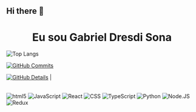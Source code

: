 ## Hi there 👋

<h1 align="center">Eu sou Gabriel Dresdi Sona</h1>

![Top Langs](https://github-readme-stats.vercel.app/api/top-langs/?username=gabriel-d-sona&hide_progress=true)

[![GitHub Commits](http://github-profile-summary-cards.vercel.app/api/cards/productive-time?username=gabriel-d-sona&theme=dracula&utcOffset=-3)](https://github.com/vn7n24fzkq/github-profile-summary-cards)

[![GitHub Details](http://github-profile-summary-cards.vercel.app/api/cards/profile-details?username=gabriel-d-sona&theme=dracula)](https://github.com/vn7n24fzkq/github-profile-summary-cards) |  

<div style="display: inline_block"><br/>
  <img align="center" alt="html5" src="https://img.shields.io/badge/HTML-239120?style=for-the-badge&logo=html5&logoColor=white" />
  <img align="center" alt="JavaScript" src="https://img.shields.io/badge/JavaScript-323330?style=for-the-badge&logo=javascript&logoColor=F7DF1E" />
  <img align="center" alt="React" src="https://img.shields.io/badge/React-20232A?style=for-the-badge&logo=react&logoColor=61DAFB" />
  <img align="center" alt="CSS" src="https://img.shields.io/badge/CSS-239120?&style=for-the-badge&logo=css3&logoColor=white" />
  <img align="center" alt="TypeScript" src="https://img.shields.io/badge/TypeScript-007ACC?style=for-the-badge&logo=typescript&logoColor=white" />
  <img align="center" alt="Python" src="https://img.shields.io/badge/Python-14354C?style=for-the-badge&logo=python&logoColor=white" />
  <img align="center" alt="Node.JS" src="https://img.shields.io/badge/Node.js-43853D?style=for-the-badge&logo=node.js&logoColor=white" />
  <img align="center" alt="Redux" src="https://img.shields.io/badge/Redux-593D88?style=for-the-badge&logo=redux&logoColor=white" />
</div>
